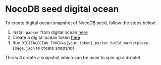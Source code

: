 # NocoDB seed digital ocean

To create digital ocean snapshot of NocoDB seed, follow the steps below:

1. Install `packer` from digital ocean [here](https://www.packer.io/downloads)
2. Create a digital ocean token [here](https://cloud.digitalocean.com/account/api/tokens)
3. Run `DIGITALOCEAN_TOKEN=${your_token} packer build marketplace-image.json` to create snapshot

This will create a snapshot which can be used to spin up a droplet
